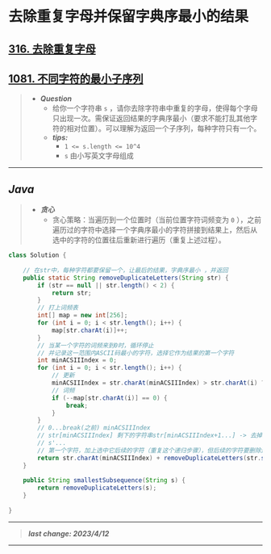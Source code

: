 # 去除重复字母并保留字典序最小的结果

## [316. 去除重复字母](https://leetcode.cn/problems/remove-duplicate-letters/)

## [1081. 不同字符的最小子序列](https://leetcode.cn/problems/smallest-subsequence-of-distinct-characters/)

> - ***Question***
>   - 给你一个字符串 `s` ，请你去除字符串中重复的字母，使得每个字母只出现一次。需保证返回结果的字典序最小（要求不能打乱其他字符的相对位置）。可以理解为返回一个子序列，每种字符只有一个。
>   - ***tips:***
>     - `1 <= s.length <= 10^4`
>     - `s` 由小写英文字母组成

---

## *Java*

> - ***贪心***
>   - 贪心策略：当遍历到一个位置时（当前位置字符词频变为 `0` ），之前遍历过的字符中选择一个字典序最小的字符拼接到结果上，然后从选中的字符的位置往后重新进行遍历（重复上述过程）。

```java
class Solution {
    
    // 在str中，每种字符都要保留一个，让最后的结果，字典序最小 ，并返回
    public static String removeDuplicateLetters(String str) {
        if (str == null || str.length() < 2) {
            return str;
        }
        // 打上词频表
        int[] map = new int[256];
        for (int i = 0; i < str.length(); i++) {
            map[str.charAt(i)]++;
        }
        // 当某一个字符的词频来到0时，循环停止
        // 并记录这一范围内ASCII码最小的字符，选择它作为结果的第一个字符
        int minACSIIIndex = 0;
        for (int i = 0; i < str.length(); i++) {
            // 更新
            minACSIIIndex = str.charAt(minACSIIIndex) > str.charAt(i) ? i : minACSIIIndex;
            // 词频
            if (--map[str.charAt(i)] == 0) {
                break;
            }
        }
        // 0...break(之前) minACSIIIndex
        // str[minACSIIIndex] 剩下的字符串str[minACSIIIndex+1...] -> 去掉str[minACSIIIndex]字符 -> s'
        // s'...
        // 第一个字符，加上选中它后续的字符（重复这个递归步骤），但后续的字符要删除这个ASCII码最小的字符
        return str.charAt(minACSIIIndex) + removeDuplicateLetters(str.substring(minACSIIIndex + 1).replaceAll(String.valueOf(str.charAt(minACSIIIndex)), ""));
    }
    
    public String smallestSubsequence(String s) {
        return removeDuplicateLetters(s);
    }
    
}
```

---

> ***last change: 2023/4/12***

---

